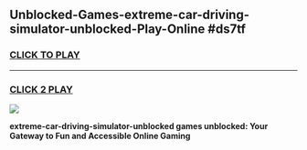 
## Unblocked-Games-extreme-car-driving-simulator-unblocked-Play-Online #ds7tf
<h3>
<a href="https://news.freeplayer.one?title=extreme-car-driving-simulator-unblocked&ref=3">CLICK TO PLAY</a></h3>
<hr>

<h3>
<a href="https://news.freeplayer.one?title=extreme-car-driving-simulator-unblocked&ref=3">CLICK 2 PLAY</a>
  
</h3>

<a href="https://news.freeplayer.one?title=extreme-car-driving-simulator-unblocked&ref=3"><img src="https://clearcache.store/games.png"></a>


**extreme-car-driving-simulator-unblocked games unblocked: Your Gateway to Fun and Accessible Online Gaming**
